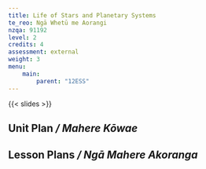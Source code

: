 ```yaml
---
title: Life of Stars and Planetary Systems
te_reo: Ngā Whetū me Aorangi
nzqa: 91192
level: 2
credits: 4
assessment: external
weight: 3
menu:
    main:
        parent: "12ESS"
---
```


> 

{{< slides >}}

## Unit Plan _/ Mahere Kōwae_ 

## Lesson Plans _/ Ngā Mahere Akoranga_ 

